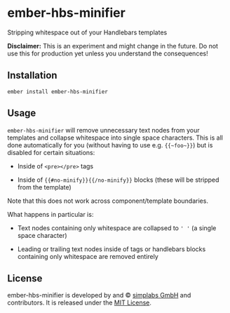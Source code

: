 ember-hbs-minifier
==============================================================================

Stripping whitespace out of your Handlebars templates

__Disclaimer:__ This is an experiment and might change in the future. Do not
use this for production yet unless you understand the consequences!

Installation
------------------------------------------------------------------------------

```
ember install ember-hbs-minifier
```

Usage
------------------------------------------------------------------------------

`ember-hbs-minifier` will remove unnecessary text nodes from your templates
and collapse whitespace into single space characters. This is all done
automatically for you (without having to use e.g. `{{~foo~}}`) but is
disabled for certain situations:

- Inside of `<pre></pre>` tags

- Inside of `{{#no-minify}}{{/no-minify}}` blocks
  (these will be stripped from the template)

Note that this does not work across component/template boundaries.

What happens in particular is:

- Text nodes containing only whitespace are collapsed to `' '`
  (a single space character)

- Leading or trailing text nodes inside of tags or handlebars blocks
  containing only whitespace are removed entirely


License
------------------------------------------------------------------------------

ember-hbs-minifier is developed by and &copy;
[simplabs GmbH](http://simplabs.com) and contributors. It is released under the
[MIT License](LICENSE.md).
